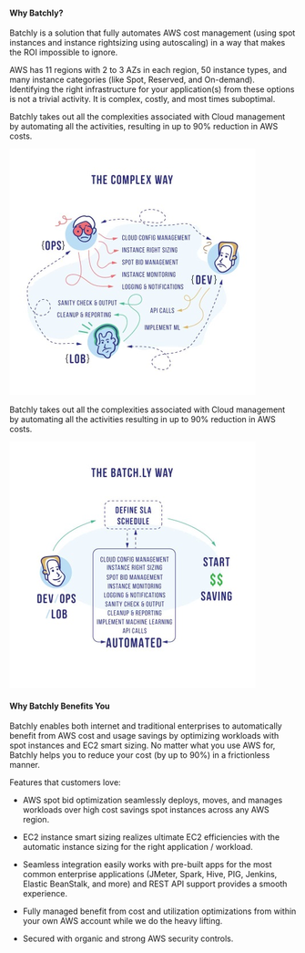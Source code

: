 #### Why Batchly?
        	
Batchly is a solution that fully automates AWS cost management (using spot instances and instance rightsizing using autoscaling) in a way that makes the ROI impossible to ignore.

AWS has 11 regions with 2 to 3 AZs in each region, 50 instance types, and many instance categories (like Spot, Reserved, and On-demand). Identifying the right infrastructure for your application(s) from these options is not a trivial activity. It is complex, costly, and most times suboptimal.

Batchly takes out all the complexities associated with Cloud management by automating all the activities, resulting in up to 90% reduction in AWS costs.

![Complex Way](../img/cmp-complexway.jpg)

Batchly takes out all the complexities associated with Cloud management by automating all the activities resulting in up to 90% reduction in AWS costs. 

![Batchly Way](../img/cmp-batchlyway.jpg)

#### Why Batchly Benefits You

Batchly enables both internet and traditional enterprises to automatically benefit from AWS cost and usage savings by optimizing workloads with spot instances and EC2 smart sizing. No matter what you use AWS for, Batchly helps you to reduce your cost (by up to 90%) in a frictionless manner.

Features that customers love:

* AWS spot bid optimization seamlessly deploys, moves, and manages workloads over high cost savings spot instances across any AWS region.

* EC2 instance smart sizing realizes ultimate EC2 efficiencies with the automatic instance sizing for the right application / workload.

* Seamless integration easily works with pre-built apps for the most common enterprise applications (JMeter, Spark, Hive, PIG, Jenkins, Elastic BeanStalk, and more) and REST API support provides a smooth experience.

* Fully managed benefit from cost and utilization optimizations from within your own AWS account while we do the heavy lifting.

* Secured with organic and strong AWS security controls.
